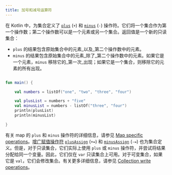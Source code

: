 ```yaml
---
title: 加号和减号运算符
---
```

在 Kotlin 中，为集合定义了 [`plus`](https://kotlinlang.org/api/latest/jvm/stdlib/kotlin.collections/plus.html) (`+`) 和 [`minus`](https://kotlinlang.org/api/latest/jvm/stdlib/kotlin.collections/minus.html) (`-`) 操作符。它们将一个集合作为第一个操作数；第二个操作数可以是一个元素或另一个集合。返回值是一个新的只读集合：

* `plus` 的结果包含原始集合中的元素_以及_第二个操作数中的元素。
* `minus` 的结果包含原始集合中的元素_除了_第二个操作数中的元素。如果它是一个元素，`minus` 移除它的_第一次_出现；如果它是一个集合，则移除它的元素的所有出现。

```kotlin

fun main() {

    val numbers = listOf("one", "two", "three", "four")

    val plusList = numbers + "five"
    val minusList = numbers - listOf("three", "four")
    println(plusList)
    println(minusList)

}
```

有关 map 的 `plus` 和 `minus` 操作符的详细信息，请参见 [Map specific operations](map-operations.md)。[增广赋值操作符](operator-overloading.md#augmented-assignments) [`plusAssign`](https://kotlinlang.org/api/latest/jvm/stdlib/kotlin.collections/plus-assign.html) (`+=`) 和 [`minusAssign`](https://kotlinlang.org/api/latest/jvm/stdlib/kotlin.collections/minus-assign.html) (`-=`) 也为集合定义。但是，对于只读集合，它们实际上使用 `plus` 或 `minus` 操作符，并尝试将结果分配给同一个变量。因此，它们仅在 `var` 只读集合上可用。对于可变集合，如果它是 `val`，它们会修改集合。有关更多详细信息，请参见 [Collection write operations](collection-write.md)。